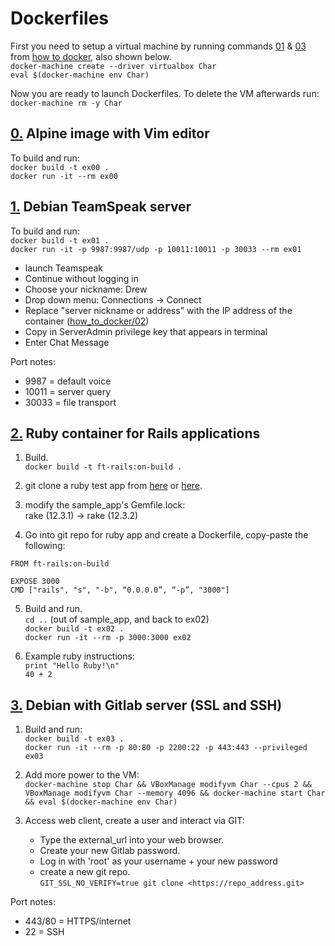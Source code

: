 # Dockerfiles

First you need to setup a virtual machine by running commands [01](https://github.com/anyaschukin/Docker/blob/master/00_how_to_docker/01) & [03](https://github.com/anyaschukin/Docker/blob/master/00_how_to_docker/03) from [how to docker](https://github.com/anyaschukin/Docker/tree/master/00_how_to_docker), also shown below. <br>
```docker-machine create --driver virtualbox Char``` <br>
```eval $(docker-machine env Char)```

Now you are ready to launch Dockerfiles. To delete the VM afterwards run: <br>
```docker-machine rm -y Char```

## [0.](https://github.com/anyaschukin/Docker/blob/master/01_dockerfiles/ex00/Dockerfile) Alpine image with Vim editor

To build and run: <br>
```docker build -t ex00 .``` <br>
```docker run -it --rm ex00```

## [1.](https://github.com/anyaschukin/Docker/blob/master/01_dockerfiles/ex01/Dockerfile) Debian TeamSpeak server

To build and run: <br>
```docker build -t ex01 .``` <br>
```docker run -it -p 9987:9987/udp -p 10011:10011 -p 30033 --rm ex01```

* launch Teamspeak
* Continue without logging in
* Choose your nickname: Drew
* Drop down menu: Connections -> Connect
* Replace "server nickname or address" with the IP address of the container ([how_to_docker/02](https://github.com/anyaschukin/Docker/blob/master/00_how_to_docker/01))
* Copy in ServerAdmin privilege key that appears in terminal
* Enter Chat Message

Port notes:
* 9987 = default voice
* 10011 = server query
* 30033 = file transport

## [2.](https://github.com/anyaschukin/Docker/blob/master/01_dockerfiles/ex02/Dockerfile) Ruby container for Rails applications

1. Build. <br>
```docker build -t ft-rails:on-build .```

2. git clone a ruby test app from [here](https://bitbucket.org/railstutorial/sample_app_4th_ed.git) or [here](https://github.com/RailsApps/rails-signup-thankyou).

3. modify the sample_app's Gemfile.lock: <br>
rake (12.3.1) -> rake (12.3.2)

4. Go into git repo for ruby app and create a Dockerfile, copy-paste the following: <br>
```
FROM ft-rails:on-build

EXPOSE 3000
CMD ["rails", "s", "-b", “0.0.0.0”, “-p”, "3000"]
```

5. Build and run. <br>
```cd ..``` (out of sample_app, and back to ex02) <br>
```docker build -t ex02 .``` <br>
```docker run -it --rm -p 3000:3000 ex02``` <br>

6. Example ruby instructions: <br>
```print "Hello Ruby!\n"``` <br>
```40 + 2```

## [3.](https://github.com/anyaschukin/Docker/blob/master/01_dockerfiles/ex03/Dockerfile) Debian with Gitlab server (SSL and SSH)

1. Build and run: <br>
```docker build -t ex03 .``` <br>
```docker run -it --rm -p 80:80 -p 2200:22 -p 443:443 --privileged ex03```

2. Add more power to the VM: <br>
```docker-machine stop Char && VBoxManage modifyvm Char --cpus 2 && VBoxManage modifyvm Char --memory 4096 && docker-machine start Char && eval $(docker-machine env Char)```

3. Access web client, create a user and interact via GIT: <br>
    * Type the external_url into your web browser.
    * Create your new Gitlab password.
    * Log in with 'root' as your username + your new password
    * create a new git repo. <br>
```GIT_SSL_NO_VERIFY=true git clone <https://repo_address.git>```

Port notes:
* 443/80 = HTTPS/internet
* 22 = SSH
